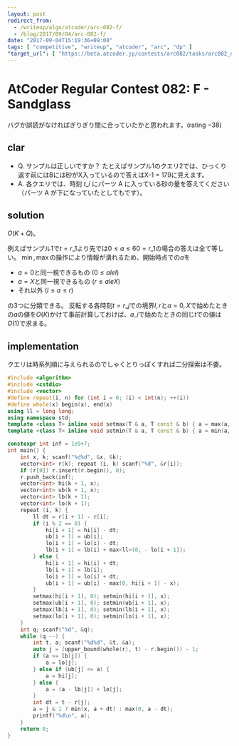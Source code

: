 ```yaml
---
layout: post
redirect_from:
  - /writeup/algo/atcoder/arc-082-f/
  - /blog/2017/09/04/arc-082-f/
date: "2017-09-04T15:19:36+09:00"
tags: [ "competitive", "writeup", "atcoder", "arc", "dp" ]
"target_url": [ "https://beta.atcoder.jp/contests/arc082/tasks/arc082_d" ]
---
```


# AtCoder Regular Contest 082: F - Sandglass

バグか誤読がなければぎりぎり間に合っていたかと思われます。(rating $-38$)

## clar

-   Q. サンプルは正しいですか？ たとえばサンプル1のクエリ2では、ひっくり返す前にはBには砂がX入っているので答えはX-1 = 179に見えます。
-   A. 各クエリでは、時刻 $t\_i$ にパーツ A に入っている砂の量を答えてください（パーツ A が下になっていたとしてもです）。

## solution

$O(K + Q)$。

例えばサンプル1で$t = r\_1$より先では$0 \le a \le 60 = r\_1$の場合の答えは全て等しい。
$\min, \max$の操作により情報が潰れるため、開始時点での$a$を

-   $a = 0$と同一視できるもの ($0 \le a le l$)
-   $a = X$と同一視できるもの ($r \le a le X$)
-   それ以外 ($l \le a \le r$)

の$3$つに分類できる。
反転する各時刻$t = r\_j$での境界$l, r$と$a = 0, X$で始めたときの$a$の値を$O(K)$かけて事前計算しておけば、$a\_i$で始めたときの同じ$t$での値は$O(1)$で求まる。

## implementation

クエリは時系列順に与えられるのでしゃくとりっぽくすれば二分探索は不要。

``` c++
#include <algorithm>
#include <cstdio>
#include <vector>
#define repeat(i, n) for (int i = 0; (i) < int(n); ++(i))
#define whole(x) begin(x), end(x)
using ll = long long;
using namespace std;
template <class T> inline void setmax(T & a, T const & b) { a = max(a, b); }
template <class T> inline void setmin(T & a, T const & b) { a = min(a, b); }

constexpr int inf = 1e9+7;
int main() {
    int x, k; scanf("%d%d", &x, &k);
    vector<int> r(k); repeat (i, k) scanf("%d", &r[i]);
    if (r[0]) r.insert(r.begin(), 0);
    r.push_back(inf);
    vector<int> hi(k + 1, x);
    vector<int> ub(k + 1, x);
    vector<int> lb(k + 1);
    vector<int> lo(k + 1);
    repeat (i, k) {
        ll dt = r[i + 1] - r[i];
        if (i % 2 == 0) {
            hi[i + 1] = hi[i] - dt;
            ub[i + 1] = ub[i];
            lo[i + 1] = lo[i] - dt;
            lb[i + 1] = lb[i] + max<ll>(0, - lo[i + 1]);
        } else {
            hi[i + 1] = hi[i] + dt;
            lb[i + 1] = lb[i];
            lo[i + 1] = lo[i] + dt;
            ub[i + 1] = ub[i] - max(0, hi[i + 1] - x);
        }
        setmax(hi[i + 1], 0); setmin(hi[i + 1], x);
        setmax(ub[i + 1], 0); setmin(ub[i + 1], x);
        setmax(lb[i + 1], 0); setmin(lb[i + 1], x);
        setmax(lo[i + 1], 0); setmin(lo[i + 1], x);
    }
    int q; scanf("%d", &q);
    while (q --) {
        int t, a; scanf("%d%d", &t, &a);
        auto j = (upper_bound(whole(r), t) - r.begin()) - 1;
        if (a <= lb[j]) {
            a = lo[j];
        } else if (ub[j] <= a) {
            a = hi[j];
        } else {
            a = (a - lb[j]) + lo[j];
        }
        int dt = t - r[j];
        a = j & 1 ? min(x, a + dt) : max(0, a - dt);
        printf("%d\n", a);
    }
    return 0;
}
```
